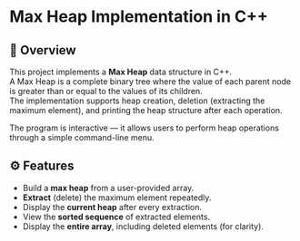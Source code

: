 # Max Heap Implementation in C++

## 📜 Overview
This project implements a **Max Heap** data structure in C++.  
A Max Heap is a complete binary tree where the value of each parent node is greater than or equal to the values of its children.  
The implementation supports heap creation, deletion (extracting the maximum element), and printing the heap structure after each operation.

The program is interactive — it allows users to perform heap operations through a simple command-line menu.

## ⚙️ Features
- Build a **max heap** from a user-provided array.
- **Extract** (delete) the maximum element repeatedly.
- Display the **current heap** after every extraction.
- View the **sorted sequence** of extracted elements.
- Display the **entire array**, including deleted elements (for clarity).


